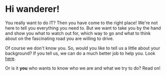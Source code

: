 # Hi wanderer!

You really want to do IT? Then you have come to the right place! We're not here to tell you everything you need to. But we want to take you by the hand and show you what to watch out for, which way to go and what to think about on the fascinating road you are willing to drive.

Of course we don't know you. So, would you like to tell us a little about your background? If you tell us, we can do a much better job to help you. Look [here](./survey.html).

Or is it **you** who wants to know who we are and what we try to do? Read on!

